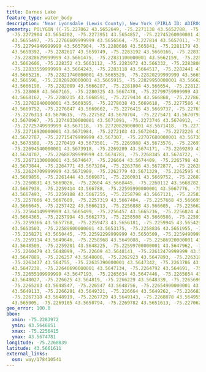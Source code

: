 ```yaml
---
title: Barnes Lake
feature_type: water_body
description: 'Near Lyonsdale (Lewis County), New York (PIRLA ID: ADIR003)'
geometry: POLYGON ((-75.227062 43.5652649, -75.2271138 43.5652788, -75.2271918 43.5653517,
  -75.2272904 43.5654202, -75.2273951 43.5654857, -75.22745260000001 43.5655005, -75.22750189999999
  43.5655497, -75.22766609999999 43.5656564, -75.227814 43.5657011, -75.2279085 43.5657279,
  -75.22794949999999 43.5657904, -75.2280686 43.565841, -75.2281179 43.5658856, -75.22820830000001
  43.5659392, -75.2282617 43.5659749, -75.2283192 43.5660166, -75.22831100000001 43.5660969,
  -75.22828629999999 43.5661475, -75.22831100000001 43.5662159, -75.22831100000001
  43.5662606, -75.228352 43.5663112, -75.2283972 43.566332, -75.2283808 43.5663737,
  -75.22833559999999 43.5664243, -75.2283118 43.5664517, -75.2282441 43.566477, -75.2282441
  43.5665216, -75.22821740000001 43.5665529, -75.22820299999999 43.5665781, -75.2282194
  43.566596, -75.22828920000001 43.5665915, -75.22829950000001 43.5666258, -75.2282256
  43.5666198, -75.2282009 43.5666287, -75.2281804 43.566654, -75.228127 43.5666793,
  -75.228088 43.5667165, -75.2280325 43.5667478, -75.22799759999999 43.5667835, -75.2279771
  43.5668162, -75.2280215 43.5668591, -75.2279434 43.566868, -75.22786739999999 43.5669067,
  -75.22782840000001 43.5669395, -75.2278038 43.5669618, -75.2277586 43.5669737, -75.2277093
  43.5669752, -75.2276847 43.5669662, -75.2276415 43.5669737, -75.2276395 43.5670094,
  -75.2276313 43.5670615, -75.227582 43.5670704, -75.2275471 43.5670793, -75.2274752
  43.5670987, -75.22740330000001 43.5671091, -75.2273746 43.5670912, -75.2273191 43.5670734,
  -75.22725749999999 43.567118, -75.22720820000001 43.5671418, -75.2271836 43.5671597,
  -75.22716920000001 43.5671984, -75.2272103 43.5672043, -75.2272226 43.567249, -75.2272
  43.5672787, -75.22715479999999 43.567307, -75.22707680000001 43.567307, -75.227048
  43.5673308, -75.2270419 43.5673501, -75.2269988 43.5673576, -75.22697410000001 43.5673814,
  -75.22694540000001 43.5673918, -75.2269289 43.5674171, -75.2269289 43.5674484, -75.2269166
  43.5674707, -75.22688789999999 43.5674781, -75.2268345 43.5674722, -75.2267749 43.5674677,
  -75.22671130000001 43.5674647, -75.226664 43.5674409, -75.2265798 43.5674409, -75.2265141
  43.5673844, -75.2264771 43.5673204, -75.2263786 43.5672877, -75.226282 43.5672475,
  -75.22624709999999 43.5671909, -75.2262779 43.5671329, -75.2262595 43.5670302, -75.22621220000001
  43.5669856, -75.2261444 43.5669871, -75.2260931 43.5669752, -75.2260728 43.5669398,
  -75.2260831 43.5669026, -75.22604 43.5668445, -75.2260112 43.5668282, -75.2260009
  43.5667939, -75.2259414 43.566788, -75.22595990000001 43.5667776, -75.22595370000001
  43.5667493, -75.2259188 43.5667255, -75.2258798 43.5667121, -75.2258243 43.5667225,
  -75.2257666 43.5667609, -75.2257319 43.5667404, -75.2257668 43.5666957, -75.22576890000001
  43.5666645, -75.2257422 43.5666213, -75.2256888 43.566605, -75.22566209999999 43.5665812,
  -75.22564149999999 43.5665499, -75.2256457 43.5665216, -75.2256824 43.5664871, -75.22571929999999
  43.5664365, -75.2257994 43.5662773, -75.2258508 43.5660586, -75.22591850000001 43.5659544,
  -75.2259366 43.5657768, -75.2259473 43.5656181, -75.2259945 43.5654291, -75.22597399999999
  43.5653503, -75.22589600000001 43.5653175, -75.2258836 43.5651955, -75.225859 43.5651047,
  -75.2258271 43.5650445, -75.22592299999999 43.5650509, -75.22594909999999 43.5650193,
  -75.2259114 43.5649646, -75.2258968 43.5649088, -75.22586920000001 43.5648667, -75.2258954
  43.5648509, -75.2259201 43.5648225, -75.22599700000001 43.5647962, -75.2260217 43.5648004,
  -75.2260479 43.5648099, -75.22609 43.5648141, -75.22612479999999 43.5647889, -75.22619160000001
  43.5647889, -75.226257 43.5648006, -75.2262923 43.5647893, -75.22631079999999 43.564764,
  -75.2263437 43.564755, -75.22635390000001 43.5647342, -75.2263786 43.5647149, -75.2264196
  43.5647238, -75.22646690000001 43.5647134, -75.2264792 43.564691, -75.226512 43.5646851,
  -75.22655109999999 43.5647193, -75.2265634 43.5647446, -75.2265654 43.5647759, -75.22658389999999
  43.5648027, -75.226625 43.564819, -75.2266229 43.5648339, -75.2265696 43.5648399,
  -75.2265203 43.5648547, -75.226547 43.5648756, -75.22654900000001 43.5648979, -75.22659830000001
  43.5649113, -75.2266291 43.5649321, -75.226664 43.5649262, -75.2266825 43.5648964,
  -75.2267318 43.5648919, -75.2267729 43.5649143, -75.2268078 43.5649559, -75.2268488
  43.565005, -75.2269105 43.5650794, -75.2269782 43.5651613, -75.227062 43.5652649))
geo_error: 100.0
bbox:
  xmin: -75.2283972
  ymin: 43.5646851
  xmax: -75.2256415
  ymax: 43.5674781
longitude: -75.2268839
latitude: 43.5661611
external_links:
  osm: way/178410541
---
```

